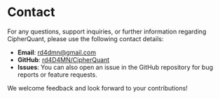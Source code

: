 # Contact

For any questions, support inquiries, or further information regarding CipherQuant, please use the following contact details:

- **Email**: rd4dmn@gmail.com
- **GitHub**: [rd4D4MN/CipherQuant](https://github.com/rd4D4MN/CipherQuant)
- **Issues**: You can also open an issue in the GitHub repository for bug reports or feature requests.

We welcome feedback and look forward to your contributions!
